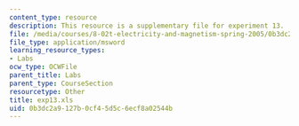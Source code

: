 ```yaml
---
content_type: resource
description: This resource is a supplementary file for experiment 13.
file: /media/courses/8-02t-electricity-and-magnetism-spring-2005/0b3dc2a9127b0cf45d5c6ecf8a02544b_exp13.xls
file_type: application/msword
learning_resource_types:
- Labs
ocw_type: OCWFile
parent_title: Labs
parent_type: CourseSection
resourcetype: Other
title: exp13.xls
uid: 0b3dc2a9-127b-0cf4-5d5c-6ecf8a02544b
---
```

